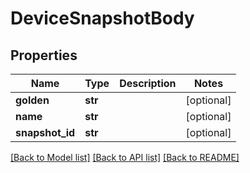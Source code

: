 # DeviceSnapshotBody

## Properties
Name | Type | Description | Notes
------------ | ------------- | ------------- | -------------
**golden** | **str** |  | [optional] 
**name** | **str** |  | [optional] 
**snapshot_id** | **str** |  | [optional] 

[[Back to Model list]](../README.md#documentation-for-models) [[Back to API list]](../README.md#documentation-for-api-endpoints) [[Back to README]](../README.md)

